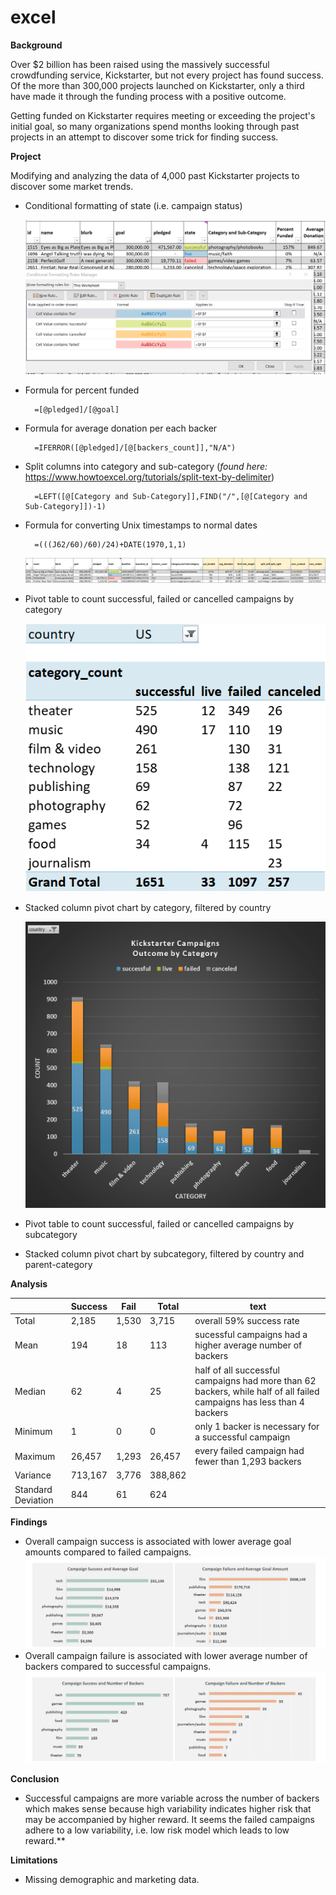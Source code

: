 # excel

**Background**

Over $2 billion has been raised using the massively successful crowdfunding service, Kickstarter, but not every project has found success. Of the more than 300,000 projects launched on Kickstarter, only a third have made it through the funding process with a positive outcome.

Getting funded on Kickstarter requires meeting or exceeding the project's initial goal, so many organizations spend months looking through past projects in an attempt to discover some trick for finding success.

**Project**

Modifying and analyzing the data of 4,000 past Kickstarter projects to discover some market trends.

- Conditional formatting of state (i.e. campaign status) 

    ![](image/README/1629551131456.png)

- Formula for percent funded 

        =[@pledged]/[@goal]

- Formula for average donation per each backer 

        =IFERROR([@pledged]/[@[backers_count]],"N/A")

        
- Split columns into category and sub-category (*found here:* https://www.howtoexcel.org/tutorials/split-text-by-delimiter)

        =LEFT([@[Category and Sub-Category]],FIND("/",[@[Category and Sub-Category]])-1)    

- Formula for converting Unix timestamps to normal dates 

        =(((J62/60)/60)/24)+DATE(1970,1,1)
        
    ![](Images/worksheet.png) 

- Pivot table to count successful, failed or cancelled campaigns by category 

    ![](Images/p_table1.png)

- Stacked column pivot chart by category, filtered by country 

    ![](Images/category_country.png)

- Pivot table to count successful, failed or cancelled campaigns by subcategory

- Stacked column pivot chart by subcategory, filtered by country and parent-category


**Analysis**

|  | Success | Fail | Total | text |
|---- | ---- | ---- | ---- | ----|
| Total | 2,185 | 1,530 | 3,715 | overall 59% success rate
| Mean	| 194	| 18    | 113   | sucessful campaigns had a higher average number of backers 
| Median    |	62|	4   | 25 | half of all successful campaigns had more than 62 backers, while half of all failed campaigns has less than 4 backers |
| Minimum   |	1|	0| 0 | only 1 backer is necessary for a successful campaign |
| Maximum   |	26,457|	1,293| 26,457 | every failed campaign had fewer than 1,293 backers
| Variance  |	713,167|	3,776| 388,862 |  
| Standard Deviation | 844 | 61 | 624 | 

**Findings**

- Overall campaign success is associated with lower average goal amounts compared to failed campaigns. ![](Images/avg_goal.jpg)
- Overall campaign failure is associated with lower average number of backers compared to successful campaigns. ![](Images/avg_backers.jpg)

**Conclusion**
- Successful campaigns are more variable across the number of backers which makes sense because high variability indicates higher risk that may be accompanied by higher reward. It seems the failed campaigns adhere to a low variability, i.e. low risk model which leads to low reward.**



**Limitations**
- Missing demographic and marketing data.